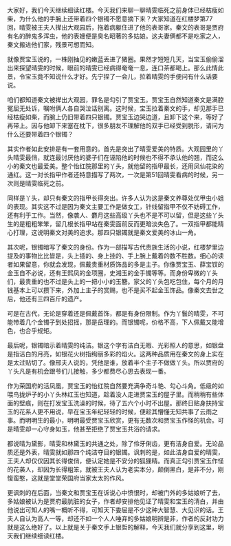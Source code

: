 
大家好，我们今天继续细读红楼。今天我们来聊一聊晴雯临死之前身体已经枯瘦如柴，为什么他的手腕上还带着四个银镯不愿意摘下来？大家知道在红楼梦第77回，晴雯被王夫人撵出大观园后，拖着病躯住进了他的表哥家。秦文的表哥是贾府有名的醉鬼多浑虫，他的表嫂便是臭名昭著的多姑娘。这夫妻俩都不是吃家之人，秦文搬进他们家，残景可想而知。

就像贾宝玉说的，一株刚抽见的嫩蓝丢进了猪圈。果然才短短几天，当宝玉偷偷溜出来探望晴雯的时候，眼前的晴雯已经病得奄奄一息，连口茶都喝上。那么此情此景，令宝玉竟不知说什么才好。先宁捏了一会儿，拉着晴雯的手便问有什么话要说。

咱们都知道秦文被撵出大观园，罪名是勾引了贾宝玉。贾宝玉自然知道秦文是满腔冤屈无处诉，嘱咐俩人各自哭泣话别离。这时候，宝玉拉着秦文的手，却见那手已经枯瘦如柴，而腕上仍旧带着四只银镯。贾宝玉边哭边道，且卸下这个来，等好了再带上。因与他卸下来塞在枕下，很多朋友不理解他的双手已经受到脱形，请问为什么还要带着四个银镯？

其实作者如此安排是有一套用意的。首先是突出了晴雯爱美的特质。大观园里的丫头晴雯最俏，就连最讨厌他的婆子们在诬陷他的时候也不得不承认他的翘，而这么小的秦文也最爱美。整个怡红院那里的丫头，就他留的指甲最长，还用凤仙花染的通红。这一对长指甲作者还特意描写了两次，一次是第51回晴雯看病的时候，另一次则是晴雯临死之前。

同样是丫头，却只有秦文的指甲长得突出。许多人认为这是秦文养尊处优甲虫小姐的表现。其实这不过是因为秦文主要工作是做女工，针线留指甲不仅不妨碍工作，还有利于工作。当然，像袭人、麝月这些高级丫头也不是不可以留，但是这些丫头生的是粗粗笨笨，留几根长指甲站在秦雯面前反而更暗淡失色了。一双指甲都能精心打理，这说明秦文对美的追求。那四只银镯就是秦文爱美的冰山一角。

其次呢，银镯暗写了秦文的身份。作为一部描写古代贵族生活的小说，红楼梦里边提及的事物比比皆是，头上插的、身上挂的、手上腕上戴着的数不胜数。细心的读者如果留意，你就会发现，佩戴贵重材质饰品的多是主子。你像贾宝玉、薛宝钗的金玉自不必说，还有王熙凤的金项圈，史湘玉的金手镯等等。而身份卑微的丫头们，最贵重的也不过是头上的一把小小的玉簪。家父的丫头包吃包住，每个月的月钱基本上可以攒下来，外加上主子的赏赐，也不是买不起金玉饰品。像秦文去世之后，他还有三四百斤的遗产。

可是在古代，无论是穿着还是佩戴首饰，都是有身份限制。作为丫鬟的晴雯，不可能带着几个金镯子到处招摇，那是岳理的。而银镯呢，价格不高，下人佩戴又能增色，也合乎规矩。

最后呢，银镯暗示着晴雯的纯洁。银这个字有洁白无暇、光彩照人的意思，如银盘是指洁白的月亮，如银花火树指绚丽多彩的焰火。这两种品质用在秦文的身上实在是太过贴切了。像邢夫人说的，凭他是谁，放着半个主子不做做丫头。所以贾府的丫头凡是有机会跟爷们儿接触，多少都费尽心思去表现一番。

作为荣国府的活凤凰，贾宝玉的怡红院自然要充满争奇斗艳、勾心斗角。低级的如喂鸟拢炉子的小丫头林红玉也知道，趁着没人走进贾宝玉的屋子里。而稍稍有些体面的壁痕，则在打发宝玉洗澡的时候，待了五六个小时不出屋。那终日贴身扶持宝玉的花系人更不用说，早在宝玉年纪轻轻的时候，便趁其懵懂无知共事了云雨之事。而明明生的最小，明明最受贾宝玉欣赏，更有无数次和贾宝玉作怪的机会。可是晴雯却一心守身如玉，他甚至拒绝了贾宝玉共浴的请求。

都说晴为黛影，晴雯和林黛玉的共通之处，除了伶牙俐齿，更有洁身自爱。无论品质还是外表，晴雯就如那四个纯洁夺目的银镯。讽刺的是，如此洁身自爱的晴雯，王夫人却仅仅因其长得俊俏，便认定她是不安分的狐狸精。而真正勾引贾宝玉作怪的花袭人，却因为长得粗笨，就被王夫人认为老实本分，颠倒黑白，是非不分，刚愎蛮憨，这就是堂堂荣国府当家太太的作风。

更讽刺的在后面，当秦文和贾宝玉在诉说心中愤恨时，却被门外的多姑娘听了去，多姑娘被认为是贾府最肮脏的女子，作者却安排他见证了晴雯和宝玉的清白，并由他说出可知人的嘴一概听不得，可知天下委屈是不少这种大智慧、大见识的话。王夫人自认为高人一等，却还不如一个人人唾弃的多姑娘明辨是非，作者的反封功力就是这么绝好了。以上就是关于秦文手上银哲的解释，今天我们就分享到这里，明天我们继续细读红楼。


